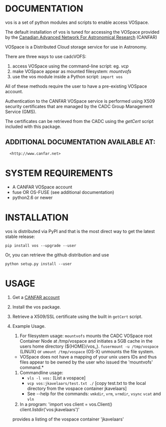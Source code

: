 
# DOCUMENTATION

vos is a set of python modules and scripts to enable access VOSpace.

The default installation of vos is tuned for accessing the VOSpace provided by the [Canadian Advanced Network For Astronomical Research](http://www.canfar.net/) (CANFAR)

VOSpace is a Distributed Cloud storage service for use in Astronomy.

There are three ways to use cadcVOFS:
      
1. access VOSpace using the command-line script: eg. *vcp*
1. make VOSpace appear as mounted filesystem: *mountvofs*
1. use the vos module inside a Python script: `import vos`

All of these methods require the user to have a pre-existing VOSpace account.

Authentication to the CANFAR VOSpace service is performed using X509 security certificates that are managed by the CADC Group Management Service (GMS).

The certificates can be retrieved from the CADC using the *getCert* script included with this package.

## ADDITIONAL DOCUMENTATION AVAILABLE AT:

      <http://www.canfar.net>

# SYSTEM REQUIREMENTS

* A CANFAR VOSpace account
* fuse OR OS-FUSE  (see additional documentation)
* python2.6 or newer

# INSTALLATION

vos is distributed via PyPI and that is the most direct way to get the latest stable release:

`pip install vos --upgrade --user`

Or, you can retrieve the github distribution and use

 `python setup.py install --user`


# USAGE

1. Get a [CANFAR account](http://www.canfar.phys.uvic.ca/canfar/auth/request.html)
1. Install the vos package.
1. Retrieve a X509/SSL certificate using the built in `getCert` script.
1. Example Usage.
    1. For filesystem usage: `mountvofs`
  mounts the CADC VOSpace root Container Node at /tmp/vospace and
  initiates a 5GB cache in the users home directory (${HOME}/vos_).
  `fusermount -u /tmp/vospace` (LINUX) or `umount /tmp/vospace` (OS-X) unmounts the file system.
   * VOSpace does not have a mapping of your unix users
   IDs and thus files appear to be owned by the user who issued the
   'mountvofs' command.*
    1. Commandline usage:
        * `vls -l vos:`   [List a vospace]
        * `vcp vos:jkavelaars/test.txt ./`  [copy test.txt to the local directory from the vospace container jkavelaars]
        * See --help for the commands:  `vmkdir`, `vrm`, `vrmdir`, `vsync` `vcat` and `vln`
    1. In a program:
    'import vos
    client = vos.Client()
    client.listdir('vos:jkavelaars')'

    provides a listing of the vospace container 'jkavelaars'
